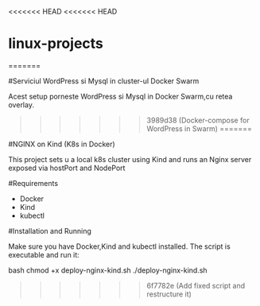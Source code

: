 <<<<<<< HEAD
<<<<<<< HEAD
# linux-projects
=======

#Serviciul WordPress si Mysql in cluster-ul Docker Swarm

Acest setup porneste WordPress si Mysql in Docker Swarm,cu retea overlay.
>>>>>>> 3989d38 (Docker-compose for WordPress in Swarm)
=======

 #NGINX on Kind (K8s in Docker)

 This project sets u a local k8s cluster using Kind and runs an Nginx server exposed via hostPort and NodePort


 #Requirements


 - Docker
 - Kind
 - kubectl

 #Installation and Running

 Make sure you have Docker,Kind and kubectl installed.
 The script is executable and run it:

 bash
 chmod +x deploy-nginx-kind.sh
 ./deploy-nginx-kind.sh 
>>>>>>> 6f7782e (Add fixed script and restructure it)
